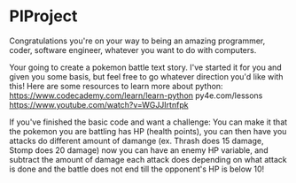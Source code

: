 # PIProject

Congratulations you're on your way to being an amazing programmer, coder, software engineer, whatever you want to do with computers.

Your going to create a pokemon battle text story. I've started it for you and given you some basis, but feel free to go whatever direction you'd like with this!
Here are some resources to learn more about python:
https://www.codecademy.com/learn/learn-python
py4e.com/lessons
https://www.youtube.com/watch?v=WGJJIrtnfpk


If you've finished the basic code and want a challenge:
You can make it that the pokemon you are battling has HP (health points), 
you can then have you attacks do different amount of damange (ex. Thrash does 15 damage, Stomp does 20 damage)
now you can have an enemy HP variable, and subtract the amount of damage each attack does depending on what attack is done
and the battle does not end till the opponent's HP is below 10!

